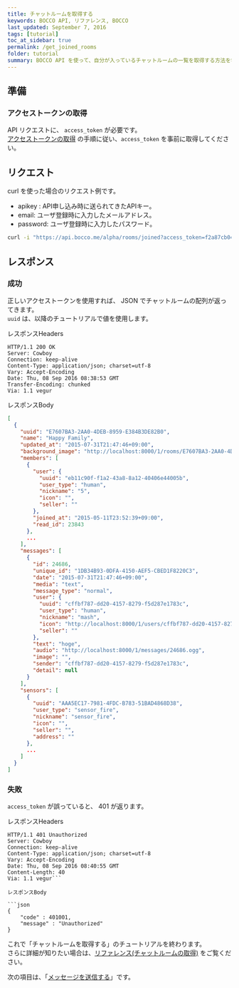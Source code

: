 ```yaml
---
title: チャットルームを取得する
keywords: BOCCO API, リファレンス, BOCCO
last_updated: September 7, 2016
tags: [tutorial]
toc_at_sidebar: true
permalink: /get_joined_rooms
folder: tutorial
summary: BOCCO API を使って、自分が入っているチャットルームの一覧を取得する方法を学びます。
---
```


## 準備

### アクセストークンの取得

API リクエストに、 `access_token` が必要です。   
[アクセストークンの取得](/get_access_token.html) の手順に従い、`access_token` を事前に取得してください。


## リクエスト

curl を使った場合のリクエスト例です。

- apikey : API申し込み時に送られてきたAPIキー。
- email: ユーザ登録時に入力したメールアドレス。
- password: ユーザ登録時に入力したパスワード。

```bash
curl -i "https://api.bocco.me/alpha/rooms/joined?access_token=f2a87cb04ef23a714a1a438f567abb6812f8fbd9a33e28b789202e45190739d6"
```

## レスポンス

### 成功

正しいアクセストークンを使用すれば、 JSON でチャットルームの配列が返ってきます。  
`uuid` は、以降のチュートリアルで値を使用します。

レスポンスHeaders

```
HTTP/1.1 200 OK
Server: Cowboy
Connection: keep-alive
Content-Type: application/json; charset=utf-8
Vary: Accept-Encoding
Date: Thu, 08 Sep 2016 08:38:53 GMT
Transfer-Encoding: chunked
Via: 1.1 vegur
```

レスポンスBody

```json
[
  {
    "uuid": "E7607BA3-2AA0-4DEB-8959-E384B3DE82B0",
    "name": "Happy Family",
    "updated_at": "2015-07-31T21:47:46+09:00",
    "background_image": "http://localhost:8000/1/rooms/E7607BA3-2AA0-4DEB-8959-E384B3DE82B0/df5dfb71-9d58-4b50-b82f-eb2524da56da.png",
    "members": [
      {
        "user": {
          "uuid": "eb11c90f-f1a2-43a8-8a12-40406e44005b",
          "user_type": "human",
          "nickname": "5",
          "icon": "",
          "seller": ""
        },
        "joined_at": "2015-05-11T23:52:39+09:00",
        "read_id": 23843
      },
      ...
    ],
    "messages": [
      {
        "id": 24686,
        "unique_id": "1DB34B93-0DFA-4150-AEF5-CBED1F8220C3",
        "date": "2015-07-31T21:47:46+09:00",
        "media": "text",
        "message_type": "normal",
        "user": {
          "uuid": "cffbf787-dd20-4157-8279-f5d287e1783c",
          "user_type": "human",
          "nickname": "mash",
          "icon": "http://localhost:8000/1/users/cffbf787-dd20-4157-8279-f5d287e1783c/d4187679-bd07-49f8-94c9-207f47d641a0.png",
          "seller": ""
        },
        "text": "hoge",
        "audio": "http://localhost:8000/1/messages/24686.ogg",
        "image": "",
        "sender": "cffbf787-dd20-4157-8279-f5d287e1783c",
        "detail": null
      }
    ],
    "sensors": [
      {
        "uuid": "AAA5EC17-7981-4FDC-B783-51BAD4868D38",
        "user_type": "sensor_fire",
        "nickname": "sensor_fire",
        "icon": "",
        "seller": "",
        "address": ""
      },
      ...
    ]
  }
]
```

### 失敗

`access_token` が誤っていると、 401 が返ります。

レスポンスHeaders

```
HTTP/1.1 401 Unauthorized
Server: Cowboy
Connection: keep-alive
Content-Type: application/json; charset=utf-8
Vary: Accept-Encoding
Date: Thu, 08 Sep 2016 08:40:55 GMT
Content-Length: 40
Via: 1.1 vegur```

レスポンスBody

```json
{
    "code" : 401001,
    "message" : "Unauthorized"
}
```

これで「チャットルームを取得する」のチュートリアルを終わります。  
さらに詳細が知りたい場合は、[リファレンス(チャットルームの取得)](/reference.html#get-roomsjoined) をご覧ください。

次の項目は、「[メッセージを送信する](/post_message.html)」です。
